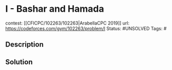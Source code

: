# I - Bashar and Hamada

contest: [[CFICPC/102263/102263|ArabellaCPC 2019]]
url: https://codeforces.com/gym/102263/problem/I
Status: #UNSOLVED
Tags: #

## Description

## Solution

